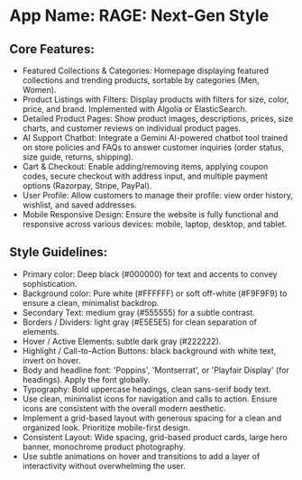 # **App Name**: RAGE: Next-Gen Style

## Core Features:

- Featured Collections & Categories: Homepage displaying featured collections and trending products, sortable by categories (Men, Women).
- Product Listings with Filters: Display products with filters for size, color, price, and brand. Implemented with Algolia or ElasticSearch.
- Detailed Product Pages: Show product images, descriptions, prices, size charts, and customer reviews on individual product pages.
- AI Support Chatbot: Integrate a Gemini AI-powered chatbot tool trained on store policies and FAQs to answer customer inquiries (order status, size guide, returns, shipping).
- Cart & Checkout: Enable adding/removing items, applying coupon codes, secure checkout with address input, and multiple payment options (Razorpay, Stripe, PayPal).
- User Profile: Allow customers to manage their profile: view order history, wishlist, and saved addresses.
- Mobile Responsive Design: Ensure the website is fully functional and responsive across various devices: mobile, laptop, desktop, and tablet.

## Style Guidelines:

- Primary color: Deep black (#000000) for text and accents to convey sophistication.
- Background color: Pure white (#FFFFFF) or soft off-white (#F9F9F9) to ensure a clean, minimalist backdrop.
- Secondary Text: medium gray (#555555) for a subtle contrast.
- Borders / Dividers: light gray (#E5E5E5) for clean separation of elements.
- Hover / Active Elements: subtle dark gray (#222222).
- Highlight / Call-to-Action Buttons: black background with white text, invert on hover.
- Body and headline font: 'Poppins', 'Montserrat', or 'Playfair Display' (for headings). Apply the font globally.
- Typography: Bold uppercase headings, clean sans-serif body text.
- Use clean, minimalist icons for navigation and calls to action. Ensure icons are consistent with the overall modern aesthetic.
- Implement a grid-based layout with generous spacing for a clean and organized look. Prioritize mobile-first design.
- Consistent Layout: Wide spacing, grid-based product cards, large hero banner, monochrome product photography.
- Use subtle animations on hover and transitions to add a layer of interactivity without overwhelming the user.